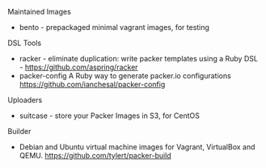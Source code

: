 Maintained Images
- bento - prepackaged minimal vagrant images, for testing

DSL Tools
- racker - eliminate duplication: write packer templates using a Ruby DSL - https://github.com/aspring/racker
- packer-config A Ruby way to generate packer.io configurations https://github.com/ianchesal/packer-config

Uploaders
- suitcase - store your Packer Images in S3, for CentOS

Builder
- Debian and Ubuntu virtual machine images for Vagrant, VirtualBox and QEMU. https://github.com/tylert/packer-build
